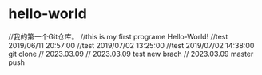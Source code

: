 # hello-world
//我的第一个Git仓库。
//this is my first programe Hello-World!
//test 2019/06/11 20:57:00
//test 2019/07/02 13:25:00
//test 2019/07/02 14:38:00  git clone
// 2023.03.09
// 2023.03.09 test new brach
// 2023.03.09 master push
